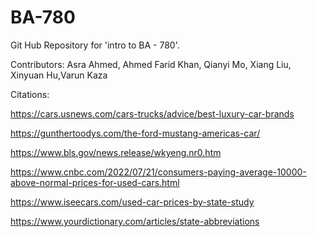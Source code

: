 # BA-780
Git Hub Repository for 'intro to BA - 780'.

Contributors: Asra Ahmed, Ahmed Farid Khan, Qianyi Mo, Xiang Liu, Xinyuan Hu,Varun Kaza

Citations:

https://cars.usnews.com/cars-trucks/advice/best-luxury-car-brands

https://gunthertoodys.com/the-ford-mustang-americas-car/

https://www.bls.gov/news.release/wkyeng.nr0.htm

https://www.cnbc.com/2022/07/21/consumers-paying-average-10000-above-normal-prices-for-used-cars.html

https://www.iseecars.com/used-car-prices-by-state-study

https://www.yourdictionary.com/articles/state-abbreviations
